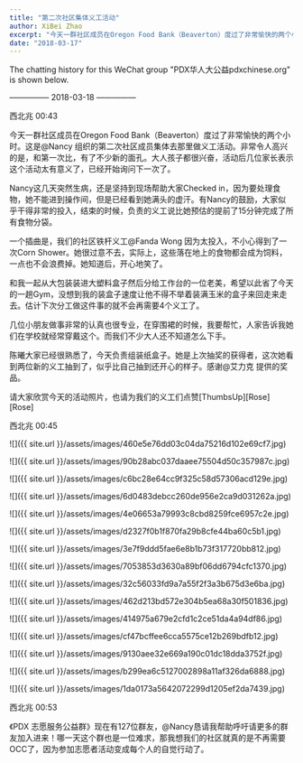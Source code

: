 ```yaml
---
title: "第二次社区集体义工活动"
author: XiBei Zhao
excerpt: "今天一群社区成员在Oregon Food Bank（Beaverton）度过了非常愉快的两个小时。这是@Nancy 组织的第二次社区成员集体去那里做义工活动。非常令人高兴的是，和第一次比，有了不少新的面孔。大人孩子都很兴奋，活动后几位家长表示这个活动太有意义了，已经开始询问下一次了。"
date: "2018-03-17"
---
```


The chatting history for this WeChat group "PDX华人大公益pdxchinese.org" is shown below.

—————  2018-03-18  —————

西北兆  00:43

今天一群社区成员在Oregon Food Bank（Beaverton）度过了非常愉快的两个小时。这是@Nancy 组织的第二次社区成员集体去那里做义工活动。非常令人高兴的是，和第一次比，有了不少新的面孔。大人孩子都很兴奋，活动后几位家长表示这个活动太有意义了，已经开始询问下一次了。

Nancy这几天突然生病，还是坚持到现场帮助大家Checked in，因为要处理食物，她不能进到操作间，但是已经看到她满头的虚汗。有Nancy的鼓励，大家似乎干得非常的投入，结束的时候，负责的义工说比她预估的提前了15分钟完成了所有食物分袋。

一个插曲是，我们的社区铁杆义工@Fanda Wong 因为太投入，不小心得到了一次Corn Shower。她很过意不去，实际上，这些落在地上的食物都会成为饲料，一点也不会浪费掉。她知道后，开心地笑了。

和我一起从大包装装进大塑料盒子然后分给工作台的一位老美，希望以此省了今天的一趟Gym，没想到我的装盒子速度让他不得不举着装满玉米的盒子来回走来走去。估计下次分工做这件事的就不会再需要4个义工了。

几位小朋友做事非常的认真也很专业，在穿围裙的时候，我要帮忙，人家告诉我她们在学校就经常穿戴这个。而我们不少大人还不知道怎么下手。

陈曦大家已经很熟悉了，今天负责组装纸盒子。她是上次抽奖的获得者，这次她看到两位新的义工抽到了，似乎比自己抽到还开心的样子。感谢@艾力克 提供的奖品。

请大家欣赏今天的活动照片，也请为我们的义工们点赞[ThumbsUp][Rose][Rose]

西北兆  00:45

![]({{ site.url }}/assets/images/460e5e76dd03c04da75216d102e69cf7.jpg)

![]({{ site.url }}/assets/images/90b28abc037daaee75504d50c357987c.jpg)

![]({{ site.url }}/assets/images/c6bc28e64cc9f325c58d57306acd129e.jpg)

![]({{ site.url }}/assets/images/6d0483debcc260de956e2ca9d031262a.jpg)

![]({{ site.url }}/assets/images/4e06653a79993c8cbd8259fce6957c2e.jpg)

![]({{ site.url }}/assets/images/d2327f0b1f870fa29b8cfe44ba60c5b1.jpg)

![]({{ site.url }}/assets/images/3e7f9ddd5fae6e8b1b73f317720bb812.jpg)

![]({{ site.url }}/assets/images/7053853d3630a89bf06dd6794cfc1370.jpg)

![]({{ site.url }}/assets/images/32c56033fd9a7a55f2f3a3b675d3e6ba.jpg)

![]({{ site.url }}/assets/images/462d213bd572e304b5ea68a30f501836.jpg)

![]({{ site.url }}/assets/images/414975a679e2cfd1c2ce51da4a94df86.jpg)

![]({{ site.url }}/assets/images/cf47bcffee6cca5575ce12b269bdfb12.jpg)

![]({{ site.url }}/assets/images/9130aee32e669a190c01dc18dda3752f.jpg)

![]({{ site.url }}/assets/images/b299ea6c5127002898a11af326da6888.jpg)

![]({{ site.url }}/assets/images/1da0173a5642072299d1205ef2da7439.jpg)

西北兆  00:53

《PDX 志愿服务公益群》现在有127位群友，@Nancy恳请我帮助呼吁请更多的群友加入进来！哪一天这个群也是一位难求，那我想我们的社区就真的是不再需要OCC了，因为参加志愿者活动变成每个人的自觉行动了。
